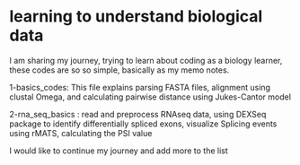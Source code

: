# learning to understand biological data 
I am sharing my journey, trying to learn about coding as a biology learner, these codes are so so simple, basically as my memo notes.


1-basics_codes: This file explains parsing FASTA files, alignment using clustal Omega, and calculating pairwise distance using Jukes-Cantor model

2-rna_seq_basics : read and preprocess RNAseq data, using DEXSeq package to identify differentially spliced exons, visualize Splicing events using rMATS, calculating the PSI value

I would like to continue my journey and add more to the list
